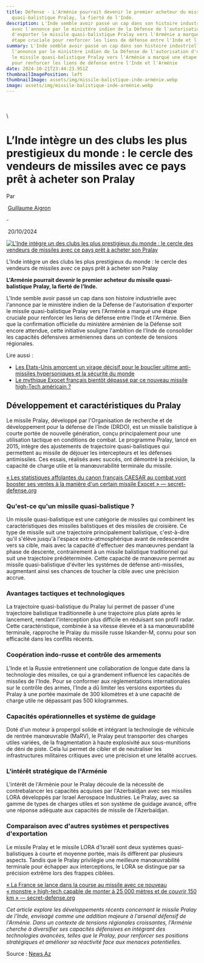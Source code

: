 ```yaml
---
title: Défense - L'Arménie pourrait devenir le premier acheteur du missile
  quasi-balistique Pralay, la fierté de l'Inde.
description: L'Inde semble avoir passé un cap dans son histoire industrielle
  avec l'annonce par le ministère indien de la Défense de l'autorisation
  d'exporter le missile quasi-balistique Pralay vers l'Arménie a marqué une
  étape cruciale pour renforcer les liens de défense entre l'Inde et l'Arménie
summary: L'Inde semble avoir passé un cap dans son histoire industrielle avec
  l'annonce par le ministère indien de la Défense de l'autorisation d'exporter
  le missile quasi-balistique Pralay vers l'Arménie a marqué une étape cruciale
  pour renforcer les liens de défense entre l'Inde et l'Arménie
date: 2024-10-21T23:44:23.951Z
thumbnailImagePosition: left
thumbnailImage: assets/img/missile-balistique-inde-arménie.webp
image: assets/img/missile-balistique-inde-arménie.webp
---
```

\
\
\
<!--StartFragment-->

# L’Inde intègre un des clubs les plus prestigieux du monde : le cercle des vendeurs de missiles avec ce pays prêt à acheter son Pralay

Par

 [Guillaume Aigron](https://www.secret-defense.org/author/aigrong/)

\-

 20/10/2024 

[![L'Inde intègre un des clubs les plus prestigieux du monde : le cercle des vendeurs de missiles avec ce pays prêt à acheter son Pralay](https://www.secret-defense.org/wp-content/uploads/2024/10/Pu-33-640x427.jpg "L'Inde intègre un des clubs les plus prestigieux du monde : le cercle des vendeurs de missiles avec ce pays prêt à acheter son Pralay")](https://www.secret-defense.org/wp-content/uploads/2024/10/Pu-33.jpg)

L'Inde intègre un des clubs les plus prestigieux du monde : le cercle des vendeurs de missiles avec ce pays prêt à acheter son Pralay

**L'Arménie pourrait devenir le premier acheteur du missile quasi-balistique Pralay, la fierté de l'Inde.**

L'Inde semble avoir passé un cap dans son histoire industrielle avec l'annonce par le ministère indien de la Défense de l'autorisation d'exporter le missile quasi-balistique Pralay vers l'Arménie a marqué une étape cruciale pour renforcer les liens de défense entre l'Inde et l'Arménie. Bien que la confirmation officielle du ministère arménien de la Défense soit encore attendue, cette initiative souligne l'ambition de l'Inde de consolider les capacités défensives arméniennes dans un contexte de tensions régionales.

Lire aussi :

* [Les Etats-Unis amorcent un virage décisif pour le bouclier ultime anti-missiles hypersoniques et la sécurité du monde](https://www.secret-defense.org/actualites/les-etats-unis-amorcent-un-virage-decisif-pour-le-bouclier-ultime-anti-missiles-hypersoniques-et-la-securite-du-monde/)
* [Le mythique Exocet français bientôt dépassé par ce nouveau missile high-Tech américain ?](https://www.secret-defense.org/actualites/le-mythique-exocet-francais-bientot-depasse-par-ce-nouveau-missile-high-tech-americain/)

## Développement et caractéristiques du Pralay

Le missile Pralay, développé par l'Organisation de recherche et de développement pour la défense de l'Inde (DRDO), est un missile balistique à courte portée de nouvelle génération, conçu principalement pour une utilisation tactique en conditions de combat. Le programme Pralay, lancé en 2015, intègre des ajustements de trajectoire quasi-balistiques qui permettent au missile de déjouer les intercepteurs et les défenses antimissiles. Ces essais, réalisés avec succès, ont démontré la précision, la capacité de charge utile et la manœuvrabilité terminale du missile.

[« Les statistiques affolantes du canon français CAESAR au combat vont booster ses ventes à la manière d'un certain missile Exocet » — secret-defense.org](https://www.secret-defense.org/actualites/les-statistiques-affolantes-du-canon-francais-caesar-au-combat-vont-booster-ses-ventes-a-la-maniere-dun-certain-missile-exocet/embed/#?secret=ku12qsshxH#?secret=7nnJYAFqFR)

### Qu'est-ce qu'un missile quasi-balistique ?

Un missile quasi-balistique est une catégorie de missiles qui combinent les caractéristiques des missiles balistiques et des missiles de croisière. Ce type de missile suit une trajectoire principalement balistique, c'est-à-dire qu'il s'élève jusqu'à l'espace extra-atmosphérique avant de redescendre vers sa cible, mais avec la capacité d'effectuer des manœuvres pendant la phase de descente, contrairement à un missile balistique traditionnel qui suit une trajectoire prédéterminée. Cette capacité de manœuvre permet au missile quasi-balistique d'éviter les systèmes de défense anti-missiles, augmentant ainsi ses chances de toucher la cible avec une précision accrue.

### Avantages tactiques et technologiques

La trajectoire quasi-balistique du Pralay lui permet de passer d'une trajectoire balistique traditionnelle à une trajectoire plus plate après le lancement, rendant l'interception plus difficile en réduisant son profil radar. Cette caractéristique, combinée à sa vitesse élevée et à sa manœuvrabilité terminale, rapproche le Pralay du missile russe Iskander-M, connu pour son efficacité dans les conflits récents.

### Coopération indo-russe et contrôle des armements

L'Inde et la Russie entretiennent une collaboration de longue date dans la technologie des missiles, ce qui a grandement influencé les capacités de missiles de l'Inde. Pour se conformer aux réglementations internationales sur le contrôle des armes, l'Inde a dû limiter les versions exportées du Pralay à une portée maximale de 300 kilomètres et à une capacité de charge utile ne dépassant pas 500 kilogrammes.

### Capacités opérationnelles et système de guidage

Doté d'un moteur à propergol solide et intégrant la technologie de véhicule de rentrée manœuvrable (MaRV), le Pralay peut transporter des charges utiles variées, de la fragmentation à haute explosivité aux sous-munitions de déni de piste. Cela lui permet de cibler et de neutraliser les infrastructures militaires critiques avec une précision et une létalité accrues.

### L'intérêt stratégique de l'Arménie

L'intérêt de l'Arménie pour le Pralay découle de la nécessité de contrebalancer les capacités acquises par l'Azerbaïdjan avec ses missiles LORA développés par Israel Aerospace Industries. Le Pralay, avec sa gamme de types de charges utiles et son système de guidage avancé, offre une réponse adéquate aux capacités de missile de l'Azerbaïdjan.

### Comparaison avec d'autres systèmes et perspectives d'exportation

Le missile Pralay et le missile LORA d'Israël sont deux systèmes quasi-balistiques à courte et moyenne portée, mais ils diffèrent par plusieurs aspects. Tandis que le Pralay privilégie une meilleure manœuvrabilité terminale pour échapper aux interceptions, le LORA se distingue par sa précision extrême lors des frappes ciblées.

[« La France se lance dans la course au missile avec ce nouveau « monstre » high-tech capable de monter à 25 000 mètres et de couvrir 150 km » — secret-defense.org](https://www.secret-defense.org/actualites/la-france-se-lance-dans-la-course-au-missile-avec-ce-nouveau-monstre-high-tech-capable-de-monter-a-25-000-metres-et-de-couvrir-150-km/embed/#?secret=lqrkuFPGGp#?secret=IShRIkxPFC)

*Cet article explore les développements récents concernant le missile Pralay de l'Inde, envisagé comme une addition majeure à l'arsenal défensif de l'Arménie. Dans un contexte de tensions régionales croissantes, l'Arménie cherche à diversifier ses capacités défensives en intégrant des technologies avancées, telles que le Pralay, pour renforcer ses positions stratégiques et améliorer sa réactivité face aux menaces potentielles.*

Source : [News Az](https://news.az/news/india-approves-supply-of-pralay-quasi-ballistic-missiles-to-armenia)

<!--EndFragment-->
